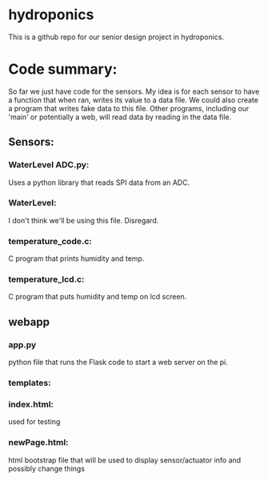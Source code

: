 # hydroponics
This is a github repo for our senior design project in hydroponics.

# Code summary:
So far we just have code for the sensors. My idea is for each sensor to have a function that when ran, writes its value to a data file. We could also create a program that writes fake data to this file. Other programs, including our 'main' or potentially a web, will read data by reading in the data file.

## Sensors:
### WaterLevel ADC.py:
Uses a python library that reads SPI data from an ADC. 

### WaterLevel:
I don't think we'll be using this file. Disregard.

### temperature_code.c:
C program that prints humidity and temp.

### temperature_lcd.c:
C program that puts humidity and temp on lcd screen. 

## webapp
### app.py
python file that runs the Flask code to start a web server on the pi.

### templates:
### index.html:
used for testing

### newPage.html:
html bootstrap file that will be used to display sensor/actuator info and possibly change things
